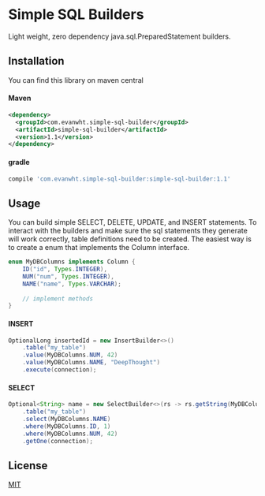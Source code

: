 # Simple SQL Builders

Light weight, zero dependency java.sql.PreparedStatement builders.

## Installation
You can find this library on maven central
#### Maven
```xml
<dependency>
  <groupId>com.evanwht.simple-sql-builder</groupId>
  <artifactId>simple-sql-builder</artifactId>
  <version>1.1</version>
</dependency>
```
#### gradle
```groovy
compile 'com.evanwht.simple-sql-builder:simple-sql-builder:1.1' 
```

## Usage

You can build simple SELECT, DELETE, UPDATE, and INSERT statements. To interact with the builders and make sure
the sql statements they generate will work correctly, table definitions need to be created. The easiest way is
to create a enum that implements the Column interface.

```java
enum MyDBColumns implements Column {
    ID("id", Types.INTEGER),
    NUM("num", Types.INTEGER),
    NAME("name", Types.VARCHAR);
    
    // implement methods
}
```
#### INSERT
```java
OptionalLong insertedId = new InsertBuilder<>()
    .table("my_table")
    .value(MyDBColumns.NUM, 42)
    .value(MyDBColumns.NAME, "DeepThought")
    .execute(connection);
```
#### SELECT
```java
Optional<String> name = new SelectBuilder<>(rs -> rs.getString(MyDBColumns.NAME))
    .table("my_table")
    .select(MyDBColumns.NAME)
    .where(MyDBColumns.ID, 1)
    .where(MyDBColumns.NUM, 42)
    .getOne(connection);
```
## License
[MIT](https://choosealicense.com/licenses/mit/)